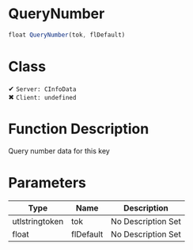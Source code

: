 # QueryNumber
```js
float QueryNumber(tok, flDefault)
```
# Class
✔ `Server: CInfoData`  
✖ `Client: undefined`  

# Function Description
Query number data for this key
# Parameters
Type|Name|Description
--|--|--
utlstringtoken|tok|No Description Set
float|flDefault|No Description Set
